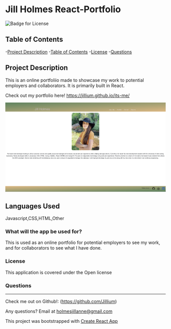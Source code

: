 # Jill Holmes React-Portfolio

  ![Badge for License](https://img.shields.io/badge/license-Open-informational)
  
  ## Table of Contents
  -[Project Description](#projectDescription)
  -[Table of Contents](#tableofContents)
  -[License](#license)
  -[Questions](#questions)


  ## Project Description 
  This is an online portfoliio made to showcase my work to potential employers and collaborators. It is primarily built in React. 

  Check out my portfolio here!
  https://jillium.github.io/its-me/

  <img src="./assets/../src/assets/screenshot1.png">
  
  
  ## Languages Used 
  Javascript,CSS,HTML,Other

 

  ### What will the app be used for? 
  This is used as an online portfolio for potential employers to see my work, and for collaborators to see what I have done. 

 

  ### License
  This application is covered under the Open license
  

  ### Questions
  -------------------------------------------------------------------------------------------------------
  
  Check me out on Github!: (https://github.com/Jillium) 
  
  Any questions? Email at holmesjillanne@gmail.com

This project was bootstrapped with [Create React App](https://github.com/facebook/create-react-app)


